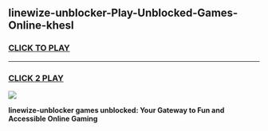 
## linewize-unblocker-Play-Unblocked-Games-Online-khesl
<h3>
<a href="https://premium76.site?title=linewize-unblocker&ref=25A">CLICK TO PLAY</a></h3>
<hr>

<h3>
<a href="https://premium76.site?title=linewize-unblocker&ref=25A">CLICK 2 PLAY</a>
  
</h3>

<a href="https://premium76.site?title=linewize-unblocker&ref=25A"><img src="https://clearcache.store/games.png"></a>


**linewize-unblocker games unblocked: Your Gateway to Fun and Accessible Online Gaming**
